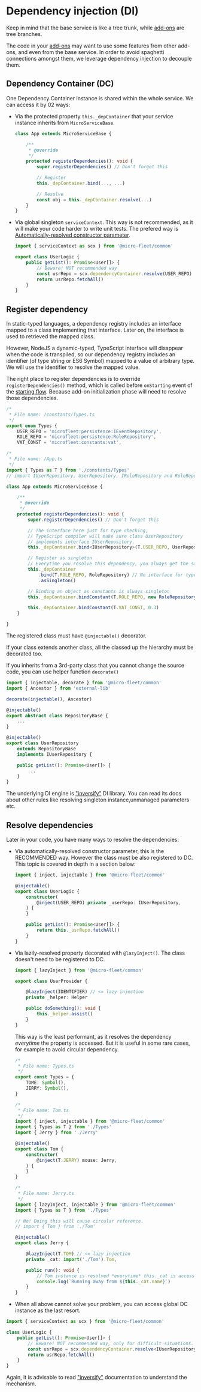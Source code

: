 # Dependency injection (DI)

Keep in mind that the base service is like a tree trunk, while [add-ons](./service-add-on.md) are tree branches. 

The code in your [add-ons](./service-add-on.md) may want to use some features from other add-ons, and even from the base service. In order to avoid spaghetti connections amongst them, we leverage dependency injection to decouple them.

## Dependency Container (DC)

One Dependency Container instance is shared within the whole service. We can access it by 02 ways:

- Via the protected property `this._depContainer` that your service instance inherits from `MicroServiceBase`.

    ```typescript
    class App extends MicroServiceBase {

        /**
         * @override
         */
        protected registerDependencies(): void {
            super.registerDependencies() // Don't forget this

            // Register
            this._depContainer.bind(..., ...)

            // Resolve
            const obj = this._depContainer.resolve(...)
        }
    }
    ```

- Via global singleton `serviceContext`. This way is not recommended, as it will make your code harder to write unit tests. The prefered way is [Automatically-resolved constructor parameter](#automatically-resolved).

    ```typescript
    import { serviceContext as scx } from '@micro-fleet/common'

    export class UserLogic {
        public getList(): Promise<User[]> {
            // Beware! NOT recommended way
            const usrRepo = scx.dependencyContainer.resolve(USER_REPO)
            return usrRepo.fetchAll()
        }
    }
    ```

## Register dependency

In static-typed languages, a dependency registry includes an interface mapped to a class implementing that interface. Later on, the interface is used to retrieved the mapped class.

However, NodeJS a dynamic-typed, TypeScript interface will disappear when the code is transpiled, so our dependency registry includes an identifier (of type string or ES6 Symbol) mapped to a value of arbitrary type. We will use the identifier to resolve the mapped value.

The right place to register dependencies is to override `registerDependencies()` method, which is called before `onStarting` event of the [starting flow](./service-lifecycle.md#starting-flow). Because add-on initialization phase will need to resolve those dependencies.

```typescript
/*
 * File name: /constants/Types.ts
 */
export enum Types {
    USER_REPO = 'microfleet:persistence:IEventRepository',
    ROLE_REPO = 'microfleet:persistence:RoleRepository',
    VAT_CONST = 'microfleet:constants:vat',
```

```typescript
/*
 * File name: /App.ts
 */
import { Types as T } from './constants/Types'
// import IUserRepository, UserRepository, IRoleRepository and RoleRepository

class App extends MicroServiceBase {

    /**
     * @override
     */
    protected registerDependencies(): void {
        super.registerDependencies() // Don't forget this

        // The interface here just for type checking,
        // TypeScript compiler will make sure class UserRepository
        // implements interface IUserRepository.
        this._depContainer.bind<IUserRepository>(T.USER_REPO, UserRepository)

        // Register as singleton
        // Everytime you resolve this dependency, you always get the same instance.
        this._depContainer
            .bind(T.ROLE_REPO, RoleRepository) // No interface for type checking
            .asSingleton()

        // Binding an object as constants is always singleton
        this._depContainer.bindConstant(T.ROLE_REPO, new RoleRepository())

        this._depContainer.bindConstant(T.VAT_CONST, 0.3)
    }

}
```

The registered class must have `@injectable()` decorator.

If your class extends another class, all the classed up the hierarchy must be decorated too.

If you inherits from a 3rd-party class that you cannot change the source code, you can use helper function `decorate()`

```typescript
import { injectable, decorate } from '@micro-fleet/common'
import { Ancestor } from 'external-lib'

decorate(injectable(), Ancestor)

@injectable()
export abstract class RepositoryBase {
    ...
}

@injectable()
export class UserRepository
    extends RepositoryBase
    implements IUserRepository {

    public getList(): Promise<User[]> {
        ...
    }
}
```

The underlying DI engine is ["inversify"](http://inversify.io/) DI library. You can read its docs about other rules like resolving singleton instance,unmanaged parameters etc.

## Resolve dependencies

Later in your code, you have many ways to resolve the dependencies:

- Via <a name="automatically-resolved">automatically-resolved constructor parameter</a>, this is the RECOMMENDED way. However the class must be also registered to DC. This topic is covered in depth in a section below:

    ```typescript
    import { inject, injectable } from '@micro-fleet/common'

    @injectable()
    export class UserLogic {
        constructor(
            @inject(USER_REPO) private _userRepo: IUserRepository,
        ) {
        }

        public getList(): Promise<User[]> {
            return this._usrRepo.fetchAll()
        }
    }
    ```

- Via <a name="lazily-resolved">lazily-resolved property</a> decorated with `@lazyInject()`. The class doesn't need to be registered to DC.

    ```typescript
    import { lazyInject } from '@micro-fleet/common'

    export class UserProvider {

        @lazyInject(IDENTIFIER) // <= lazy injection
        private _helper: Helper

        public doSomething(): void {
            this._helper.assist()
        }
    }
    ```

    This way is the least performant, as it resolves the dependency _everytime_ the property is accessed. But it is useful in some rare cases, for example to avoid circular dependency.

    ```typescript
    /*
     * File name: Types.ts
     */
    export const Types = {
        TOME: Symbol(),
        JERRY: Symbol(),
    }
    ```

    ```typescript
    /*
     * File name: Tom.ts
     */
    import { inject, injectable } from '@micro-fleet/common'
    import { Types as T } from './Types'
    import { Jerry } from './Jerry'

    @injectable()
    export class Tom {
        constructor(
            @inject(T.JERRY) mouse: Jerry,
        ) {
        }
    }
    ```

    ```typescript
    /*
     * File name: Jerry.ts
     */
    import { lazyInject, injectable } from '@micro-fleet/common'
    import { Types as T } from './Types'

    // No! Doing this will cause circular reference.
    // import { Tom } from './Tom'

    @injectable()
    export class Jerry {

        @lazyInject(T.TOM) // <= lazy injection
        private _cat: import('./Tom').Tom,

        public run(): void {
            // Tom instance is resolved *everytime* this._cat is accessed.
            console.log(`Running away from ${this._cat.name}`)
        }
    }
    ```

- When all above cannot solve your problem, you can access global DC instance as the last resort.

```typescript
import { serviceContext as scx } from '@micro-fleet/common'

class UserLogic {
    public getList(): Promise<User[]> {
        // Beware! NOT recommended way, only for difficult situations.
        const usrRepo = scx.dependencyContainer.resolve<IUserRepository>(USER_REPO)
        return usrRepo.fetchAll()
    }
}
```

Again, it is advisable to read ["inversify"](http://inversify.io/) documentation to understand the mechanism.
